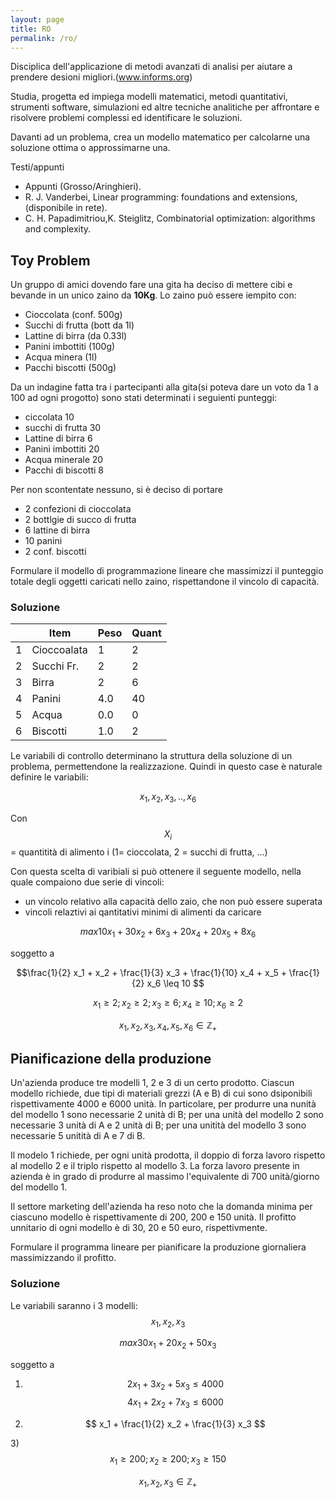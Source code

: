 ```yaml
---
layout: page
title: RO
permalink: /ro/
---
```


Disciplica dell'applicazione di metodi avanzati di analisi per aiutare a prendere desioni migliori.(www.informs.org)

Studia, progetta ed impiega modelli matematici, metodi quantitativi, strumenti software, simulazioni ed altre tecniche analitiche per affrontare e risolvere problemi complessi ed identificare le soluzioni.

Davanti ad un problema, crea un modello matematico per calcolarne una soluzione ottima o approssimarne una.

Testi/appunti
- Appunti (Grosso/Aringhieri).
- R. J. Vanderbei, Linear programming: foundations and extensions, (disponibile in rete).
- C. H. Papadimitriou,K. Steiglitz, Combinatorial optimization: algorithms and complexity.


## Toy Problem

Un gruppo di amici dovendo fare una gita ha deciso di mettere cibi e bevande in un unico zaino da **10Kg**. Lo zaino può essere iempito con:
- Cioccolata (conf. 500g)
- Succhi di frutta (bott da 1l)
- Lattine di birra (da 0.33l)
- Panini imbottiti (100g)
- Acqua minera (1l)
- Pacchi biscotti (500g)

Da un indagine fatta tra i partecipanti alla gita(si poteva dare un voto da 1 a 100 ad ogni progotto) sono stati determinati i seguienti punteggi:
- ciccolata 10
- succhi di frutta 30
- Lattine di birra 6
- Panini imbottiti 20
- Acqua minerale 20
- Pacchi di biscotti 8

Per non scontentate nessuno, si è deciso di portare
- 2 confezioni di cioccolata
- 2 bottlgie di succo di frutta
- 6 lattine di birra
- 10 panini
- 2 conf. biscotti

Formulare il modello di programmazione lineare che massimizzi il punteggio totale degli oggetti caricati nello zaino, rispettandone il vincolo di capacità.


### Soluzione

|   | Item        | Peso | Quant |
|---|-------------|------|-------|
| 1 | Cioccoalata | 1    | 2     |
| 2 | Succhi Fr.  | 2    | 2     |
| 3 | Birra       | 2    | 6     |
| 4 | Panini      | 4.0  | 40    |
| 5 | Acqua       | 0.0  | 0     |
| 6 | Biscotti    | 1.0  | 2     |


Le variabili di controllo determinano la struttura della soluzione di un problema, permettendone la realizzazione. Quindi in questo case è naturale definire le variabili:

$$x_1, x_2, x_3,.., x_6 $$

Con $$X_i$$ = quantitità di alimento i  (1= cioccolata, 2 = succhi di frutta, ...)

Con questa scelta di varibiali si può ottenere il seguente modello, nella quale compaiono due serie di vincoli: 
- un vincolo relativo alla capacità dello zaio, che non può essere superata 
- vincoli relaztivi ai qantitativi minimi di alimenti da caricare

 $$max 10 x_1 + 30 x_2 + 6 x_3 + 20 x_4 + 20 x_5 + 8 x_6 $$

soggetto a 

 $$\frac{1}{2} x_1 + x_2 + \frac{1}{3} x_3 + \frac{1}{10} x_4 + x_5 + \frac{1}{2} x_6 \leq 10 $$

$$ x_1 \geq 2; x_2 \geq 2; x_3 \geq 6; x_4 \geq 10; x_6 \geq 2 $$

$$ x_1, x_2, x_3, x_4, x_5, x_6 \in \mathbb{Z}_+ $$
<!-- 
|   | Item        | Quant | Peso | Profitto |
|---|-------------|-------|------|----------|
| 1 | Cioccoalata | 2     | 1    | 20       |
| 2 | Succhi Fr.  | 2     | 2    | 60       |
| 3 | Birra       | 6     | 2    | 36       |
| 4 | Panini      | 40    | 4.0  | 800      |
| 5 | Acqua       | 0     | 0.0  | 0        |
| 6 | Biscotti    | 2     | 1.0  | 16       |
|   | Totale      |       | 10   | 932      | -->

## Pianificazione della produzione

Un'azienda produce tre modelli 1, 2  e 3 di un certo prodotto. Ciascun modello richiede, due tipi di materiali grezzi (A e B) di cui sono dsiponibili rispettivamente 4000 e 6000 unità. In particolare, per produrre una nunità del modello 1 sono necessarie 2 unità di B; per una unità del modello 2 sono necessarie 3 unità di A e 2 unità di B; per una unitità del modello 3 sono necessarie 5 unitità di A e 7 di B. 

Il modelo 1 richiede, per ogni unità prodotta, il doppio di forza lavoro rispetto al modello 2 e il triplo rispetto al modello 3. La forza lavoro presente in azienda è in grado di produrre al massimo l'equivalente di 700 unità/giorno del modello 1. 

Il settore marketing dell'azienda ha reso noto che la domanda minima per ciascuno modello è rispettivamente di 200, 200 e 150 unità. Il profitto unnitario di ogni modello è di 30, 20 e 50 euro, rispettivmente. 

Formulare il programma lineare per pianificare la produzione giornaliera massimizzando il profitto.


### Soluzione

Le variabili saranno i 3 modelli: $$x_1, x_2, x_3 $$

$$ max 30 x_1 + 20 x_2 + 50 x_3 $$

soggetto a

1) $$ 2 x_1 + 3 x_2 + 5 x_3 \leq 4000$$
   $$ 4 x_1 + 2 x_2 + 7 x_3 \leq 6000 $$

2) $$ x_1 + \frac{1}{2} x_2 + \frac{1}{3} x_3 $$

3)$$ x_1 \geq 200; x_2 \geq 200; x_3 \geq 150 $$

$$ x_1, x_2, x_3 \in \mathbb{Z}_+ $$
